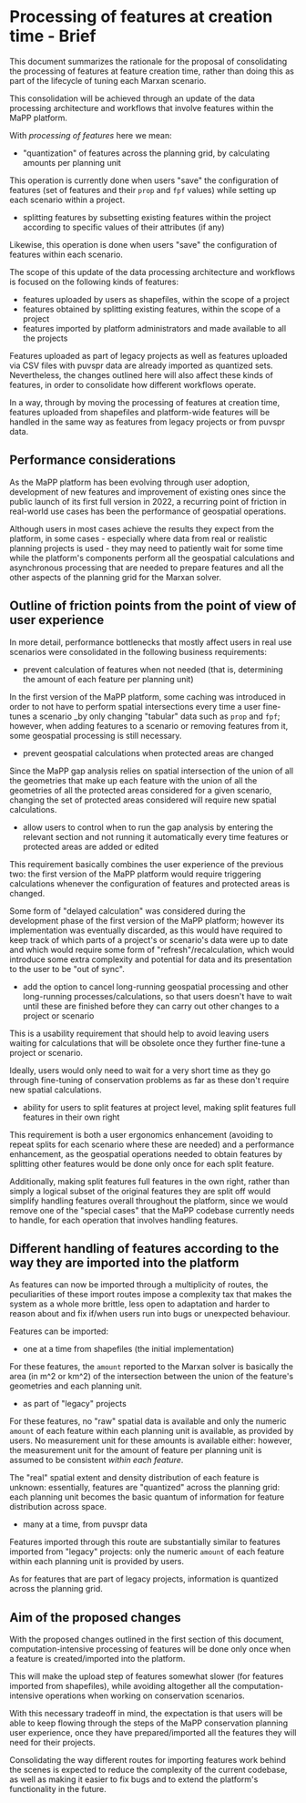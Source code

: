 # Processing of features at creation time - Brief

This document summarizes the rationale for the proposal of consolidating the
processing of features at feature creation time, rather than doing this as part
of the lifecycle of tuning each Marxan scenario.

This consolidation will be achieved through an update of the data processing
architecture and workflows that involve features within the MaPP platform.

With _processing of features_ here we mean:

- "quantization" of features across the planning grid, by calculating amounts
  per planning unit

This operation is currently done when users "save" the configuration of features
(set of features and their `prop` and `fpf` values) while setting up each
scenario within a project.

- splitting features by subsetting existing features within the project
  according to specific values of their attributes (if any)

Likewise, this operation is done when users "save" the configuration of features
within each scenario.

The scope of this update of the data processing architecture and workflows is
focused on the following kinds of features:

- features uploaded by users as shapefiles, within the scope of a project
- features obtained by splitting existing features, within the scope of a
  project
- features imported by platform administrators and made available to all the
  projects

Features uploaded as part of legacy projects as well as features uploaded via
CSV files with puvspr data are already imported as quantized sets. Nevertheless,
the changes outlined here will also affect these kinds of features, in order to
consolidate how different workflows operate.

In a way, through by moving the processing of features at creation time,
features uploaded from shapefiles and platform-wide features will be handled
in the same way as features from legacy projects or from puvspr data.

## Performance considerations

As the MaPP platform has been evolving through user adoption, development of new
features and improvement of existing ones since the public launch of its first
full version in 2022, a recurring point of friction in real-world use cases
has been the performance of geospatial operations.

Although users in most cases achieve the results they expect from the platform,
in some cases - especially where data from real or realistic planning projects
is used - they may need to patiently wait for some time while the platform's
components perform all the geospatial calculations and asynchronous processing
that are needed to prepare features and all the other aspects of the planning
grid for the Marxan solver.

## Outline of friction points from the point of view of user experience

In more detail, performance bottlenecks that mostly affect users in real use
scenarios were consolidated in the following business requirements:

- prevent calculation of features when not needed (that is, determining the
  amount of each feature per planning unit)

In the first version of the MaPP platform, some caching was introduced in order
to not have to perform spatial intersections every time a user fine-tunes a
scenario _by only changing "tabular" data such as `prop` and `fpf`; however,
when adding features to a scenario or removing features from it, some geospatial
processing is still necessary.

- prevent geospatial calculations when protected areas are changed

Since the MaPP gap analysis relies on spatial intersection of the union of all
the geometries that make up each feature with the union of all the geometries of
all the protected areas considered for a given scenario, changing the set of
protected areas considered will require new spatial calculations.

- allow users to control when to run the gap analysis by entering the relevant
  section and not running it automatically every time features or protected
  areas are added or edited

This requirement basically combines the user experience of the previous two: the
first version of the MaPP platform would require triggering calculations
whenever the configuration of features and protected areas is changed.

Some form of "delayed calculation" was considered during the development phase
of the first version of the MaPP platform; however its implementation was
eventually discarded, as this would have required to keep track of which parts
of a project's or scenario's data were up to date and which would require some
form of "refresh"/recalculation, which would introduce some extra complexity
and potential for data and its presentation to the user to be "out of sync".

- add the option to cancel long-running geospatial processing and other
  long-running processes/calculations, so that users doesn't have to wait until
  these are finished before they can carry out other changes to a project or
  scenario

This is a usability requirement that should help to avoid leaving users waiting
for calculations that will be obsolete once they further fine-tune a project or
scenario.

Ideally, users would only need to wait for a very short time as they go through
fine-tuning of conservation problems as far as these don't require new spatial
calculations.

- ability for users to split features at project level, making split features
  full features in their own right

This requirement is both a user ergonomics enhancement (avoiding to repeat
splits for each scenario where these are needed) and a performance enhancement,
as the geospatial operations needed to obtain features by splitting other
features would be done only once for each split feature.

Additionally, making split features full features in the own right, rather than
simply a logical subset of the original features they are split off would
simplify handling features overall throughout the platform, since we would
remove one of the "special cases" that the MaPP codebase currently needs to
handle, for each operation that involves handling features.

## Different handling of features according to the way they are imported into the platform

As features can now be imported through a multiplicity of routes, the
peculiarities of these import routes impose a complexity tax that makes the
system as a whole more brittle, less open to adaptation and harder to reason
about and fix if/when users run into bugs or unexpected behaviour.

Features can be imported:

- one at a time from shapefiles (the initial implementation)

For these features, the `amount` reported to the Marxan solver is basically the
area (in m^2 or km^2) of the intersection between the union of the feature's
geometries and each planning unit.

- as part of "legacy" projects

For these features, no "raw" spatial data is available and only the numeric
`amount` of each feature within each planning unit is available, as provided by
users. No measurement unit for these amounts is available either: however,
the measurement unit for the amount of feature per planning unit is assumed to
be consistent _within each feature_.

The "real" spatial extent and density distribution of each feature is unknown:
essentially, features are "quantized" across the planning grid: each planning
unit becomes the basic quantum of information for feature distribution across
space.

- many at a time, from puvspr data

Features imported through this route are substantially similar to features
imported from "legacy" projects: only the numeric `amount` of each feature
within each planning unit is provided by users.

As for features that are part of legacy projects, information is quantized
across the planning grid.

## Aim of the proposed changes

With the proposed changes outlined in the first section of this document,
computation-intensive processing of features will be done only once when
a feature is created/imported into the platform.

This will make the upload step of features somewhat slower (for features
imported from shapefiles), while avoiding altogether all the
computation-intensive operations when working on conservation scenarios.

With this necessary tradeoff in mind, the expectation is that users will be able
to keep flowing through the steps of the MaPP conservation planning user
experience, once they have prepared/imported all the features they will need for
their projects.

Consolidating the way different routes for importing features work behind the
scenes is expected to reduce the complexity of the current codebase, as well as
making it easier to fix bugs and to extend the platform's functionality in the
future.
